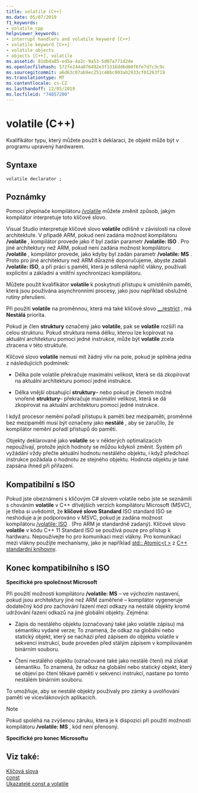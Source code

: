 ```yaml
---
title: volatile (C++)
ms.date: 05/07/2019
f1_keywords:
- volatile_cpp
helpviewer_keywords:
- interrupt handlers and volatile keyword [C++]
- volatile keyword [C++]
- volatile objects
- objects [C++], volatile
ms.assetid: 81db4a85-ed5a-4a2c-9a53-5d07a771d2de
ms.openlocfilehash: 572fe244a076492e3f3316dd6d00f6fe7d7c3c9c
ms.sourcegitcommit: a6d63c07ab9ec251c48bc003ab2933cf01263f19
ms.translationtype: MT
ms.contentlocale: cs-CZ
ms.lasthandoff: 12/05/2019
ms.locfileid: "74857200"
---
```

# <a name="volatile-c"></a>volatile (C++)

Kvalifikátor typu, který můžete použít k deklaraci, že objekt může být v programu upravený hardwarem.

## <a name="syntax"></a>Syntaxe

```
volatile declarator ;
```

## <a name="remarks"></a>Poznámky

Pomocí přepínače kompilátoru [/volatile](../build/reference/volatile-volatile-keyword-interpretation.md) můžete změnit způsob, jakým kompilátor interpretuje toto klíčové slovo.

Visual Studio interpretuje klíčové slovo **volatile** odlišně v závislosti na cílové architektuře. V případě ARM, pokud není zadána možnost kompilátoru **/volatile** , kompilátor provede jako if byl zadán parametr **/volatile: ISO** . Pro jiné architektury než ARM, pokud není zadána možnost kompilátoru **/volatile** , kompilátor provede, jako kdyby byl zadán parametr **/volatile: MS** . Proto pro jiné architektury než ARM důrazně doporučujeme, abyste zadali **/volatile: ISO**, a při práci s pamětí, která je sdílená napříč vlákny, používali explicitní a základní a vnitřní synchronizaci kompilátoru.

Můžete použít kvalifikátor **volatile** k poskytnutí přístupu k umístěním paměti, která jsou používána asynchronními procesy, jako jsou například obslužné rutiny přerušení.

Při použití **volatile** na proměnnou, která má také klíčové slovo [__restrict](../cpp/extension-restrict.md) , má **Nestálá** priorita.

Pokud je člen **struktury** označený jako **volatile**, pak se **volatile** rozšíří na celou strukturu. Pokud struktura nemá délku, kterou lze kopírovat na aktuální architekturu pomocí jedné instrukce, může být **volatile** zcela ztracena v této struktuře.

Klíčové slovo **volatile** nemusí mít žádný vliv na pole, pokud je splněna jedna z následujících podmínek:

- Délka pole volatile překračuje maximální velikost, která se dá zkopírovat na aktuální architekturu pomocí jedné instrukce.

- Délka vnější obsahující **struktury**– nebo pokud je členem možné vnořené **struktury**– překračuje maximální velikost, která se dá zkopírovat na aktuální architekturu pomocí jedné instrukce.

I když procesor nemění pořadí přístupu k paměti bez mezipaměti, proměnné bez mezipaměti musí být označeny jako **nestálé** , aby se zaručilo, že kompilátor nemění pořadí přístupů do paměti.

Objekty deklarované jako **volatile** se v některých optimalizacích nepoužívají, protože jejich hodnoty se můžou kdykoli změnit.  Systém při vyžádání vždy přečte aktuální hodnotu nestálého objektu, i když předchozí instrukce požádala o hodnotu ze stejného objektu.  Hodnota objektu je také zapsána ihned při přiřazení.

## <a name="iso-compliant"></a>Kompatibilní s ISO

Pokud jste obeznámeni s klíčovým C# slovem volatile nebo jste se seznámili s chováním **volatile** v C++ dřívějších verzích kompilátoru Microsoft (MSVC), je třeba si uvědomit, že **klíčové slovo Standard** ISO standard ISO se neshoduje a je podporováno v MSVC, pokud je zadána možnost kompilátoru [/volatile: ISO](../build/reference/volatile-volatile-keyword-interpretation.md) . (Pro ARM je standardně zadaný). Klíčové slovo **volatile** v kódu C++ 11 Standard ISO se používá pouze pro přístup k hardwaru. Nepoužívejte ho pro komunikaci mezi vlákny. Pro komunikaci mezi vlákny použijte mechanismy, jako je například [std:: Atomic\<t >](../standard-library/atomic.md) z [ C++ standardní knihovny](../standard-library/cpp-standard-library-reference.md).

## <a name="end-of-iso-compliant"></a>Konec kompatibilního s ISO

**Specifické pro společnost Microsoft**

Při použití možnosti kompilátoru **/volatile: MS** – ve výchozím nastavení, pokud jsou architektury jiné než ARM zaměřené – kompilátor vygeneruje dodatečný kód pro zachování řazení mezi odkazy na nestálé objekty kromě udržování řazení odkazů na jiné globální objekty. Zejména:

- Zápis do nestálého objektu (označovaný také jako volatile zápisu) má sémantiku vydané verze; To znamená, že odkaz na globální nebo statický objekt, který se nachází před zápisem do objektu volatile v sekvenci instrukcí, bude proveden před stálým zápisem v kompilovaném binárním souboru.

- Čtení nestálého objektu (označované také jako nestálé čtení) má získat sémantiku. To znamená, že odkaz na globální nebo statický objekt, který se objeví po čtení těkavé paměti v sekvenci instrukcí, nastane po tomto nestálém binárním souboru.

To umožňuje, aby se nestálé objekty používaly pro zámky a uvolňování paměti ve vícevláknových aplikacích.

> [!NOTE]
>  Pokud spoléhá na zvýšenou záruku, která je k dispozici při použití možnosti kompilátoru **/volatile: MS** , kód není přenosný.

**Specifické pro konec Microsoftu**

## <a name="see-also"></a>Viz také:

[Klíčová slova](../cpp/keywords-cpp.md)<br/>
[const](../cpp/const-cpp.md)<br/>
[Ukazatelé const a volatile](../cpp/const-and-volatile-pointers.md)